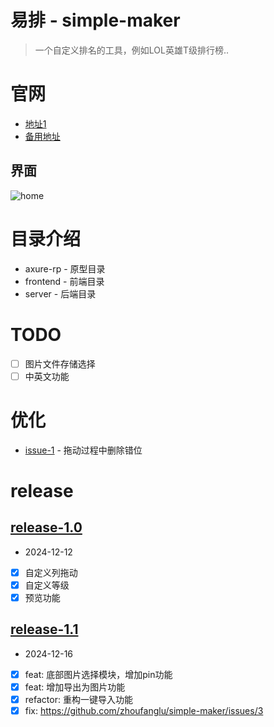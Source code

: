 # 易排 - simple-maker
> 一个自定义排名的工具，例如LOL英雄T级排行榜..

# 官网
- [地址1](http://124.221.125.121/simple-maker/#/home)
- [备用地址](https://zhoufanglu.github.io/share-reveal/simple-maker/index.html#/home)

## 界面
![home](https://github.com/zhoufanglu/simple-maker/blob/dev-1.0/frontend/src/assets/imgs/introduce/home.png)

# 目录介绍
- axure-rp - 原型目录
- frontend - 前端目录
- server - 后端目录

# TODO
- [ ] 图片文件存储选择
- [ ] 中英文功能

# 优化
- [issue-1](https://github.com/zhoufanglu/simple-maker/issues/1) - 拖动过程中删除错位 

# release
## [release-1.0](https://github.com/zhoufanglu/simple-maker/releases/tag/1.0) 
- 2024-12-12
- [x] 自定义列拖动
- [x] 自定义等级
- [x] 预览功能

## [release-1.1](https://github.com/zhoufanglu/simple-maker/releases/tag/1.1) 
- 2024-12-16  
- [x] feat: 底部图片选择模块，增加pin功能
- [x] feat: 增加导出为图片功能
- [x] refactor: 重构一键导入功能
- [x] fix: https://github.com/zhoufanglu/simple-maker/issues/3
